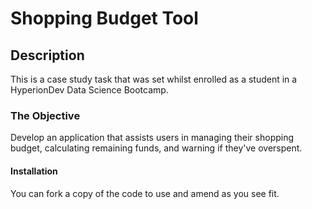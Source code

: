 # Shopping Budget Tool

## Description
This is a case study task that was set whilst enrolled as a student in a HyperionDev Data Science Bootcamp.

### The Objective
Develop an application that assists users in managing their shopping budget, calculating remaining funds, and warning if they've overspent.

#### Installation

You can fork a copy of the code to use and amend as you see fit.
